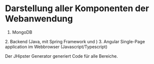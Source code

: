 Darstellung aller Komponenten der Webanwendung
==============================================
1.  MongoDB
<Ip-Protokoll>
2. Backend (Java, mit Spring Framework und <TODO Webserver>)
<Ip-Protokoll>
3. Angular Single-Page application im Webbrowser (Javascript/Typescript)


Der JHipster Generator generiert Code für alle Bereiche.

